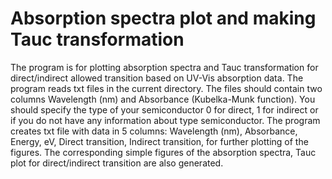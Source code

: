 # Absorption spectra plot and making Tauc transformation
The program is for plotting absorption spectra and Tauc transformation for direct/indirect allowed transition based on UV-Vis absorption data. The program reads txt files in the current directory. The files should contain two columns Wavelength (nm) and Absorbance (Kubelka-Munk function). You should specify the type of your semiconductor 0 for direct, 1 for indirect or if you do not have any information about type semiconductor. The program creates txt file with data in 5 columns: Wavelength (nm), Absorbance,  Energy, eV, Direct transition, Indirect transition, for further plotting of the figures. The corresponding simple figures of the absorption spectra, Tauc plot for direct/indirect transition are also generated. 

